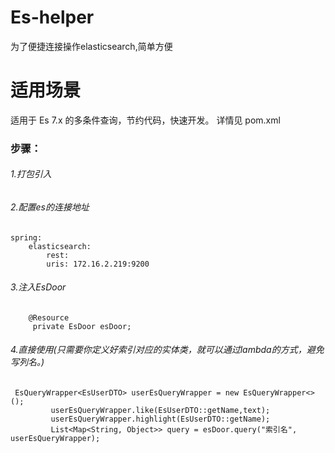 # Es-helper 

为了便捷连接操作elasticsearch,简单方便

# 适用场景
适用于 Es 7.x 的多条件查询，节约代码，快速开发。
详情见 pom.xml

### 步骤：
###### 1.打包引入
###### 2.配置es的连接地址
```
spring:
    elasticsearch:
        rest:
        uris: 172.16.2.219:9200
```
###### 3.注入EsDoor
```
    @Resource
     private EsDoor esDoor;
```
###### 4.直接使用(只需要你定义好索引对应的实体类，就可以通过lambda的方式，避免写列名。)
```
 EsQueryWrapper<EsUserDTO> userEsQueryWrapper = new EsQueryWrapper<>();
         userEsQueryWrapper.like(EsUserDTO::getName,text);
         userEsQueryWrapper.highlight(EsUserDTO::getName);
         List<Map<String, Object>> query = esDoor.query("索引名", userEsQueryWrapper);
```
